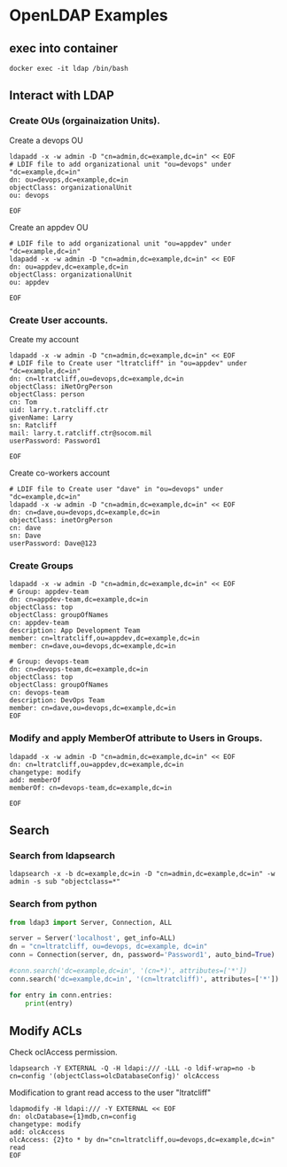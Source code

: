 # OpenLDAP Examples

## exec into container
```shell
docker exec -it ldap /bin/bash
```
## Interact with LDAP

### Create OUs (orgainaization Units).

Create a devops OU
```shell
ldapadd -x -w admin -D "cn=admin,dc=example,dc=in" << EOF
# LDIF file to add organizational unit "ou=devops" under "dc=example,dc=in"
dn: ou=devops,dc=example,dc=in
objectClass: organizationalUnit
ou: devops

EOF
```

Create an appdev OU
```shell
# LDIF file to add organizational unit "ou=appdev" under "dc=example,dc=in"
ldapadd -x -w admin -D "cn=admin,dc=example,dc=in" << EOF
dn: ou=appdev,dc=example,dc=in
objectClass: organizationalUnit
ou: appdev

EOF
```


### Create User accounts.

Create my account
```shell
ldapadd -x -w admin -D "cn=admin,dc=example,dc=in" << EOF
# LDIF file to Create user "ltratcliff" in "ou=appdev" under "dc=example,dc=in"
dn: cn=ltratcliff,ou=devops,dc=example,dc=in
objectClass: iNetOrgPerson
objectClass: person
cn: Tom
uid: larry.t.ratcliff.ctr
givenName: Larry
sn: Ratcliff
mail: larry.t.ratcliff.ctr@socom.mil
userPassword: Password1

EOF
```

Create co-workers account
```shell
# LDIF file to Create user "dave" in "ou=devops" under "dc=example,dc=in"
ldapadd -x -w admin -D "cn=admin,dc=example,dc=in" << EOF
dn: cn=dave,ou=devops,dc=example,dc=in
objectClass: inetOrgPerson
cn: dave
sn: Dave
userPassword: Dave@123
```


### Create Groups
```shell
ldapadd -x -w admin -D "cn=admin,dc=example,dc=in" << EOF
# Group: appdev-team
dn: cn=appdev-team,dc=example,dc=in
objectClass: top
objectClass: groupOfNames
cn: appdev-team
description: App Development Team
member: cn=ltratcliff,ou=appdev,dc=example,dc=in
member: cn=dave,ou=devops,dc=example,dc=in

# Group: devops-team
dn: cn=devops-team,dc=example,dc=in
objectClass: top
objectClass: groupOfNames
cn: devops-team
description: DevOps Team
member: cn=dave,ou=devops,dc=example,dc=in
EOF
```


### Modify and apply MemberOf attribute to Users in Groups.
```shell
ldapadd -x -w admin -D "cn=admin,dc=example,dc=in" << EOF
dn: cn=ltratcliff,ou=appdev,dc=example,dc=in
changetype: modify
add: memberOf
memberOf: cn=devops-team,dc=example,dc=in

EOF
```



## Search

### Search from ldapsearch
```shell
ldapsearch -x -b dc=example,dc=in -D "cn=admin,dc=example,dc=in" -w admin -s sub "objectclass=*"
```

### Search from python
```python
from ldap3 import Server, Connection, ALL

server = Server('localhost', get_info=ALL)
dn = "cn=ltratcliff, ou=devops, dc=example, dc=in"
conn = Connection(server, dn, password='Password1', auto_bind=True)

#conn.search('dc=example,dc=in', '(cn=*)', attributes=['*'])
conn.search('dc=example,dc=in', '(cn=ltratcliff)', attributes=['*'])

for entry in conn.entries:
    print(entry)
```

## Modify ACLs
Check oclAccess permission.
```shell
ldapsearch -Y EXTERNAL -Q -H ldapi:/// -LLL -o ldif-wrap=no -b cn=config '(objectClass=olcDatabaseConfig)' olcAccess
```

Modification to grant read access to the user "ltratcliff"
```shell
ldapmodify -H ldapi:/// -Y EXTERNAL << EOF
dn: olcDatabase={1}mdb,cn=config
changetype: modify
add: olcAccess
olcAccess: {2}to * by dn="cn=ltratcliff,ou=devops,dc=example,dc=in" read
EOF
```
